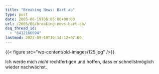 ```yaml
---
title: "Breaking News: Bart ab"
type: post
date: 2005-06-19T06:05:00+00:00
url: /2005/06/breaking-news-bart-ab/
dsq_thread_id:
  - "6412166694"
lastmod: 2023-09-10T19:14:12+07:00
---
```

{{< figure src="wp-content/old-images/125.jpg" />}}

Ich werde mich _nicht_ rechtfertigen und hoffen, dass er schnellstmöglich wieder nachwächst.

